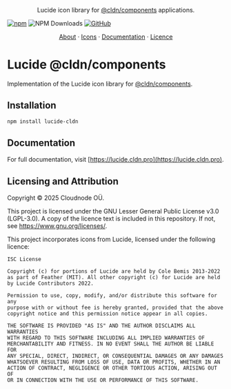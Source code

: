 <p align="center">Lucide icon library for <a href="https://github.com/cloudnode-pro/components">@cldn/components</a>
  applications.</p>

<p align="center">

  [![npm](https://img.shields.io/npm/v/lucide-cldn?color=blue)](https://www.npmjs.com/package/lucide-cldn)
  ![NPM Downloads](https://img.shields.io/npm/d18m/lucide-cldn)
  [![GitHub](https://img.shields.io/github/license/cloudnode-pro/lucide-cldn)](https://github.com/cloudnode-pro/lucide-cldn/blob/master/COPYING)

</p>

<p align="center">
  <a href="https://lucide.dev/guide/">About</a> ·
  <a href="https://lucide.dev/icons/">Icons</a> ·
  <a href="https://lucide.cldn.pro">Documentation</a> ·
  <a href="https://github.com/cloudnode-pro/lucide-cldn/blob/master/COPYING">Licence</a>
</p>

# Lucide @cldn/components

Implementation of the Lucide icon library for [@cldn/components](https://github.com/cloudnode-pro/components).

## Installation

```sh
npm install lucide-cldn
```

## Documentation

For full documentation, visit [https://lucide.cldn.pro](https://lucide.cldn.pro).

## Licensing and Attribution

Copyright © 2025 Cloudnode OÜ.

This project is licensed under the GNU Lesser General Public License v3.0 (LGPL-3.0). A copy of the licence text is
included in this repository. If not, see https://www.gnu.org/licenses/.

This project incorporates icons from Lucide, licensed under the following licence:

```
ISC License

Copyright (c) for portions of Lucide are held by Cole Bemis 2013-2022 as part of Feather (MIT). All other copyright (c) for Lucide are held by Lucide Contributors 2022.

Permission to use, copy, modify, and/or distribute this software for any
purpose with or without fee is hereby granted, provided that the above
copyright notice and this permission notice appear in all copies.

THE SOFTWARE IS PROVIDED "AS IS" AND THE AUTHOR DISCLAIMS ALL WARRANTIES
WITH REGARD TO THIS SOFTWARE INCLUDING ALL IMPLIED WARRANTIES OF
MERCHANTABILITY AND FITNESS. IN NO EVENT SHALL THE AUTHOR BE LIABLE FOR
ANY SPECIAL, DIRECT, INDIRECT, OR CONSEQUENTIAL DAMAGES OR ANY DAMAGES
WHATSOEVER RESULTING FROM LOSS OF USE, DATA OR PROFITS, WHETHER IN AN
ACTION OF CONTRACT, NEGLIGENCE OR OTHER TORTIOUS ACTION, ARISING OUT OF
OR IN CONNECTION WITH THE USE OR PERFORMANCE OF THIS SOFTWARE.
```
